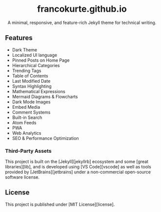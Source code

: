 <!-- markdownlint-disable-next-line -->
<div align="center">

  <!-- markdownlint-disable-next-line -->
  # francokurte.github.io

  A minimal, responsive, and feature-rich Jekyll theme for technical writing.
  
</div>

## Features

- Dark Theme
- Localized UI language
- Pinned Posts on Home Page
- Hierarchical Categories
- Trending Tags
- Table of Contents
- Last Modified Date
- Syntax Highlighting
- Mathematical Expressions
- Mermaid Diagrams & Flowcharts
- Dark Mode Images
- Embed Media
- Comment Systems
- Built-in Search
- Atom Feeds
- PWA
- Web Analytics
- SEO & Performance Optimization

### Third-Party Assets

This project is built on the [Jekyll][jekyllrb] ecosystem and some [great libraries][lib], and is developed using [VS Code][vscode] as well as tools provided by [JetBrains][jetbrains] under a non-commercial open-source software license.

## License

This project is published under [MIT License][license].
